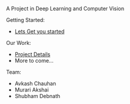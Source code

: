 A Project in Deep Learning and Computer Vision

Getting Started:
- [Lets Get you started](https://github.com/Avkash/mldl/blob/master/myprojects/dl_with_cv/getting-started.md)


Our Work:
- [Project Details](https://github.com/Avkash/mldl/blob/master/myprojects/dl_with_cv/project-details.md)
- More to come...

Team:
- Avkash Chauhan
- Murari Akshai
- Shubham Debnath

